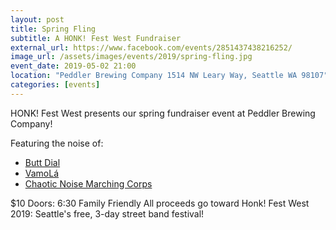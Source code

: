 ```yaml
---
layout: post
title: Spring Fling
subtitle: A HONK! Fest West Fundraiser
external_url: https://www.facebook.com/events/2851437438216252/
image_url: /assets/images/events/2019/spring-fling.jpg
event_date: 2019-05-02 21:00
location: "Peddler Brewing Company 1514 NW Leary Way, Seattle WA 98107"
categories: [events]
---
```


HONK! Fest West presents our spring fundraiser event at Peddler Brewing Company!

Featuring the noise of:
* [Butt Dial](https://www.facebook.com/dialabutt/)
* [VamoLá](https://vamola.org/)
* [Chaotic Noise Marching Corps](http://chaoticnoise.com/)

$10
Doors: 6:30
Family Friendly
All proceeds go toward Honk! Fest West 2019: Seattle's free, 3-day street band festival!

